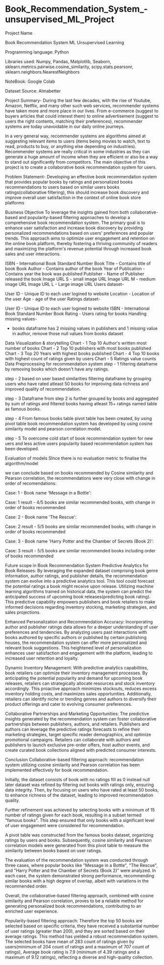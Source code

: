 # Book_Recommendation_System_-unsupervised_ML_Project
Project Name

Book Recommendation System ML Unsupervised Learning

Programming language: Python

Libraries used: Numpy, Pandas, Matplotlib, Seaborn, sklearn.metrics.pairwise.cosine_similarity, scipy.stats.pearsonr, sklearn.neighbors.NearestNeighbors

NoteBook: Google Colab

Dataset Source: Almabetter

Project Summary-
During the last few decades, with the rise of Youtube, Amazon, Netflix, and many other such web services, recommender systems have taken more and more place in our lives. From e-commerce (suggest to buyers articles that could interest them) to online advertisement (suggest to users the right contents, matching their preferences), recommender systems are today unavoidable in our daily online journeys.

In a very general way, recommender systems are algorithms aimed at suggesting relevant items to users (items being movies to watch, text to read, products to buy, or anything else depending on industries). Recommender systems are really critical in some industries as they can generate a huge amount of income when they are efficient or also be a way to stand out significantly from competitors. The main objective of this project is to create a collaborative book recommendation system for users.

Problem Statement-
Developing an effective book recommendation system that provides popular books by ratings and personalized books recommendations to users based on similar users books ratings(collaborative filtering), this should increase book discovery and improve overall user satisfaction in the context of online book store platforms

Business Objective
To leverage the insights gained from both collaborative-based and popularity-based filtering approaches to develop a comprehensive book recommendation system. The primary goal is to enhance user satisfaction and increase book discovery by providing personalized recommendations based on users' preferences and popular trends. This approach aims to optimize user engagement and retention on the online book platform, thereby fostering a thriving community of readers and maximizing the platform's revenue potential through increased book sales and user interactions.

ISBN - International Book Standard Number
Book Title - Contains title of book
Book Author - Contains author of the book
Year of Publication - Contains year the book was published
Publisher - Name of Publisher released the book
Image URL S - small image URL
Image URL M - medium image URL
Image URL L - Large image URL
Users dataset-

User ID - Unique ID to each user logined to website
Location - Location of the user
Age - age of the user
Ratings dataset-

User ID - Unique ID to each user logined to website
ISBN - International Book Standard Number
Book Rating - Users rating for books
Handling missing values-

- books dataframe has 2 missing values in publishers and 1 missing value in author, remove those null values from books dataset

Data Visualization & storytelling
Chart - 1 Top 10 Author's written most number of books
Chart - 2 Top 10 publishers with most books published
Chart - 3 Top 20 Years with highest books published
Chart - 4 Top 10 books with highest count of ratings given by users
Chart - 5 Ratings value counts
Data Preprocessing for recommendation system
step - 1 filtering dataframe by removing books which doesn't have any ratings.

step - 2 based on user based similarities filtering dataframe by grouping users who have rated atleast 50 books for improving data richness and improved quality of recommendation.

step - 3 Dataframe from step 2 is further grouped by books and aggregated by sum of ratings and filtered books having atleast 15+ ratings named table as famous books.

step - 4 From famous books table pivot table has been created, by using pivot table book recommendation system has developed by using cosine similarity model and pearson correlation model.

step - 5 To overcome cold start of book recommendation system for new uers and less active users popularity based recommendation system has been developed.

Evaluation of models
SInce there is no evaluation metric to finalise the algorithm/model

we can conclude based on books recommended by Cosine similarity and Pearson correlation, the recommendations were very close with change in order of recomendations:

Case: 1 - Book name 'Message in a Bottle':

Case: 1 result - 4/5 books are similar recommended books, with change in order of books recommended

Case: 2 - Book name 'The Rescue':

Case: 2 result - 5/5 books are similar recommended books, with change in order of books recommended

Case: 3 - Book name 'Harry Potter and the Chamber of Secrets (Book 2)':

Case: 3 result - 5/5 books are similar recommended books including order of books recommended

Future scope in Book Recommendation System
Predictive Analytics for Book Releases: By leveraging the expanded dataset comprising book genre information, author ratings, and publisher details, the recommendation system can evolve into a predictive analytics tool. This tool could forecast the potential ratings a book might receive upon release. Utilizing machine learning algorithms trained on historical data, the system can predict the anticipated success of upcoming book releases(predicting book rating). This predictive capability empowers publishers and book retailers to make informed decisions regarding inventory stocking, marketing strategies, and sales projections.

Enhanced Personalization and Recommendation Accuracy: Incorporating author and publisher ratings data allows for a deeper understanding of user preferences and tendencies. By analyzing users past interactions with books authored by specific authors or published by certain publishing houses, the recommendation system can offer more personalized and relevant book suggestions. This heightened level of personalization enhances user satisfaction and engagement with the platform, leading to increased user retention and loyalty.

Dynamic Inventory Management: With predictive analytics capabilities, book retailers can optimize their inventory management processes. By anticipating the potential popularity and demand for upcoming book releases, retailers can strategically allocate resources and stock inventory accordingly. This proactive approach minimizes stockouts, reduces excess inventory holding costs, and maximizes sales opportunities. Additionally, retailers can identify niche or trending genres and authors to diversify their product offerings and cater to evolving consumer preferences.

Collaborative Partnerships and Marketing Opportunities: The predictive insights generated by the recommendation system can foster collaborative partnerships between publishers, authors, and retailers. Publishers and authors can leverage the predictive ratings forecasts to refine their marketing strategies, target specific reader demographics, and optimize promotional campaigns. Retailers can collaborate with authors and publishers to launch exclusive pre-order offers, host author events, and create curated book collections aligned with predicted consumer interests.

Conclusion
Collaborative-based filtering approach: recommendation system utilizing cosine similarity and Pearson correlation has been implemented effectively for book recommendation.

Initially, the dataset consists of book with no ratings fill as 0 instead null later dataset was refined by filtering out books with ratings only, ensuring data integrity. Then, by focusing on users who have rated at least 50 books, to enhance richness of the dataset, leading to improved recommendation quality.

Further refinement was achieved by selecting books with a minimum of 15 number of ratings given for each book, resulting in a subset termed "famous books". This step ensured that only books with a significant level of user engagement were considered for recommendation.

A pivot table was constructed from the famous books dataset, organizing ratings by users and books. Subsequently, cosine similarity and Pearson correlation models were generated from this pivot table to measure the similarity between books based on user ratings.

The evaluation of the recommendation system was conducted through three cases, where popular books like "Message in a Bottle", "The Rescue", and "Harry Potter and the Chamber of Secrets (Book 2)" were analyzed. In each case, the system demonstrated strong performance, recommending similar books with a high degree of overlap, albeit with variations in the recommended order.

Overall, the collaborative-based filtering approach, combined with cosine similarity and Pearson correlation, proves to be a reliable method for generating personalized book recommendations, contributing to an enriched user experience.

Popularity-based filtering approach: Therefore the top 50 books are selected based on specific criteria, they have received a substantial number of user ratings (greater than 200), and they are sorted based on their average ratings. This method has yielded a robust recommendation system. The selected books have mean of 283 count of ratings given by users(minimum of 204 count of ratings and a maximum of 707 count of ratings), Average book rating is 7.9 (minimum of 4.39 ratings and a maximum of 9.12 ratings), reflecting a diverse and high-quality collection.

